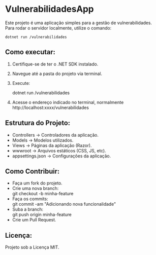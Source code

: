# VulnerabilidadesApp

Este projeto é uma aplicação simples para a gestão de vulnerabilidades.  
Para rodar o servidor localmente, utilize o comando:

    dotnet run /vulnerabilidades

## Como executar:
1. Certifique-se de ter o .NET SDK instalado.
2. Navegue até a pasta do projeto via terminal.
3. Execute:

    dotnet run /vulnerabilidades

4. Acesse o endereço indicado no terminal, normalmente http://localhost:xxxx/vulnerabilidades

## Estrutura do Projeto:
- Controllers → Controladores da aplicação.
- Models → Modelos utilizados.
- Views → Páginas da aplicação (Razor).
- wwwroot → Arquivos estáticos (CSS, JS, etc).
- appsettings.json → Configurações da aplicação.

## Como Contribuir:
- Faça um fork do projeto.
- Crie uma nova branch:  
    git checkout -b minha-feature
- Faça os commits:  
    git commit -am "Adicionando nova funcionalidade"
- Suba a branch:  
    git push origin minha-feature
- Crie um Pull Request.

## Licença:
Projeto sob a Licença MIT.
